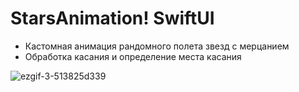 # StarsAnimation! SwiftUI

- Кастомная анимация рандомного полета звезд с мерцанием
- Обработка касания и определение места касания 

![ezgif-3-513825d339](https://user-images.githubusercontent.com/92307816/182801876-c81a7740-d24c-4045-87ab-209e3ad079f7.gif)
